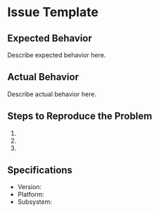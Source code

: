 # Issue Template

## Expected Behavior

Describe expected behavior here.

## Actual Behavior

Describe actual behavior here.

## Steps to Reproduce the Problem

1.
2.
3.

## Specifications

- Version:
- Platform:
- Subsystem:
